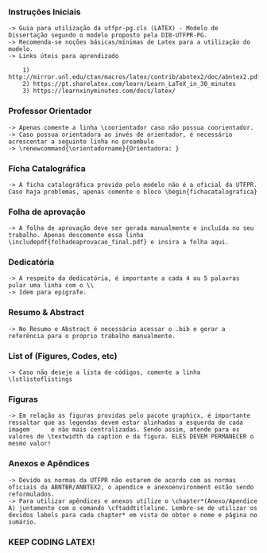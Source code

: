 ### Instruções Iniciais ###

	-> Guia para utilização da utfpr-pg.cls (LATEX) - Modelo de Dissertação segundo o modelo proposto pela DIB-UTFPR-PG.
	-> Recomenda-se noções básicas/mínimas de Latex para a utilização do modelo.
	-> Links úteis para aprendizado

		1) http://mirror.unl.edu/ctan/macros/latex/contrib/abntex2/doc/abntex2.pdf
		2) https://pt.sharelatex.com/learn/Learn_LaTeX_in_30_minutes
		3) https://learnxinyminutes.com/docs/latex/

### Professor Orientador

	-> Apenas comente a linha \coorientador caso não possua coorientador.
	-> Caso possua orientadora ao invés de orientador, é necessário acrescentar a seguinte linha no preambulo
	-> \renewcommand{\orientadorname}{Orientadora: }

### Ficha Catalográfica
	-> A ficha catalográfica provida pelo modelo não é a oficial da UTFPR. Caso haja problemas, apenas comente o bloco \begin{fichacatalografica}

### Folha de aprovação
	-> A folha de aprovação deve ser gerada manualmente e incluída no seu trabalho. Apenas descomente essa linha \includepdf{folhadeaprovacao_final.pdf} e insira a folha aqui.

### Dedicatória
	-> A respeito da dedicatória, é importante a cada 4 ou 5 palavras pular uma linha com o \\
	-> Idem para epígrafe. 

### Resumo & Abstract
	-> No Resumo e Abstract é necessário acessar o .bib e gerar a referência para o próprio trabalho manualmente.

### List of (Figures, Codes, etc)
	-> Caso não deseje a lista de códigos, comente a linha \lstlistoflistings

### Figuras
	-> Em relação as figuras providas pelo pacote graphicx, é importante ressaltar que as legendas devem estar alinhadas a esquerda de cada imagem 		e não mais centralizadas. Sendo assim, atende para os valores de \textwidth da caption e da figura. ELES DEVEM PERMANECER o mesmo valor! 

### Anexos e Apêndices
	-> Devido as normas da UTFPR não estarem de acordo com as normas oficiais da ABNTBR/ANBTEX2, o apendice e anexoenvironment estão sendo 		reformulados.
	-> Para utilizar apêndices e anexos utilize o \chapter*(Anexo/Apendice A) juntamente com o comando \cftaddtitleline. Lembre-se de utilizar os 		devidos labels para cada chapter* em vista de obter o nome e página no sumário.

### KEEP CODING LATEX!

